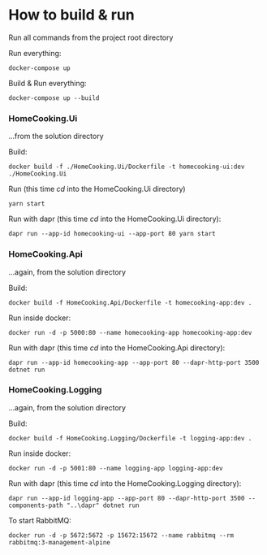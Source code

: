 ﻿# How to build & run

Run all commands from the project root directory

Run everything:

    docker-compose up

Build & Run everything:

    docker-compose up --build

### HomeCooking.Ui
...from the solution directory

Build:

    docker build -f ./HomeCooking.Ui/Dockerfile -t homecooking-ui:dev ./HomeCooking.Ui

Run (this time _cd_ into the HomeCooking.Ui directory)

    yarn start

Run with dapr (this time _cd_ into the HomeCooking.Ui directory):

    dapr run --app-id homecooking-ui --app-port 80 yarn start

### HomeCooking.Api
...again, from the solution directory

Build:

    docker build -f HomeCooking.Api/Dockerfile -t homecooking-app:dev .

Run inside docker:

    docker run -d -p 5000:80 --name homecooking-app homecooking-app:dev

Run with dapr (this time _cd_ into the HomeCooking.Api directory):

    dapr run --app-id homecooking-app --app-port 80 --dapr-http-port 3500 dotnet run

### HomeCooking.Logging
...again, from the solution directory

Build:

    docker build -f HomeCooking.Logging/Dockerfile -t logging-app:dev .

Run inside docker:

    docker run -d -p 5001:80 --name logging-app logging-app:dev

Run with dapr (this time _cd_ into the HomeCooking.Logging directory):

    dapr run --app-id logging-app --app-port 80 --dapr-http-port 3500 --components-path "..\dapr" dotnet run

To start RabbitMQ:

    docker run -d -p 5672:5672 -p 15672:15672 --name rabbitmq --rm rabbitmq:3-management-alpine
